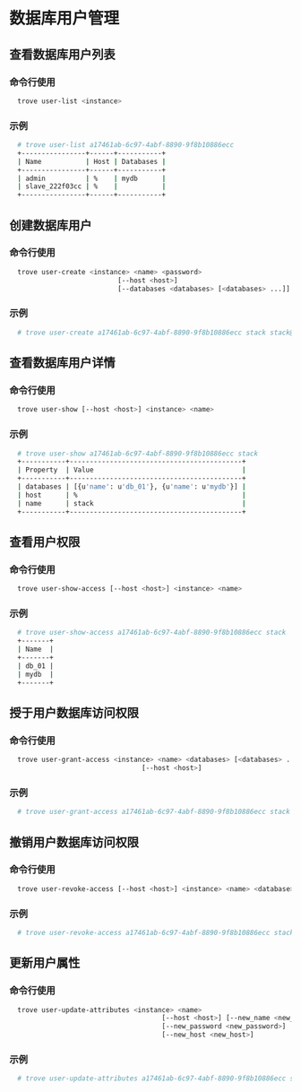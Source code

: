 # 数据库用户管理

## 查看数据库用户列表

### 命令行使用

``` bash
  trove user-list <instance>
```

### 示例

``` bash
  # trove user-list a17461ab-6c97-4abf-8890-9f8b10886ecc
  +----------------+------+-----------+
  | Name           | Host | Databases |
  +----------------+------+-----------+
  | admin          | %    | mydb      |
  | slave_222f03cc | %    |           |
  +----------------+------+-----------+
```

## 创建数据库用户

### 命令行使用

``` bash
  trove user-create <instance> <name> <password>
                           [--host <host>]
                           [--databases <databases> [<databases> ...]]
```

### 示例

``` bash
  # trove user-create a17461ab-6c97-4abf-8890-9f8b10886ecc stack stack@2016 --host % --databases mydb db_01
```

## 查看数据库用户详情

### 命令行使用

``` bash
  trove user-show [--host <host>] <instance> <name>
```

### 示例

``` bash
  # trove user-show a17461ab-6c97-4abf-8890-9f8b10886ecc stack
  +-----------+-------------------------------------------+
  | Property  | Value                                     |
  +-----------+-------------------------------------------+
  | databases | [{u'name': u'db_01'}, {u'name': u'mydb'}] |
  | host      | %                                         |
  | name      | stack                                     |
  +-----------+-------------------------------------------+
```

## 查看用户权限

### 命令行使用

``` bash
  trove user-show-access [--host <host>] <instance> <name>
```

### 示例

``` bash
  # trove user-show-access a17461ab-6c97-4abf-8890-9f8b10886ecc stack
  +-------+
  | Name  |
  +-------+
  | db_01 |
  | mydb  |
  +-------+
```

## 授于用户数据库访问权限

### 命令行使用

``` bash
  trove user-grant-access <instance> <name> <databases> [<databases> ...]
                                 [--host <host>]
```

### 示例

``` bash
  # trove user-grant-access a17461ab-6c97-4abf-8890-9f8b10886ecc stack mydb1
```

## 撤销用户数据库访问权限

### 命令行使用

``` bash
  trove user-revoke-access [--host <host>] <instance> <name> <database>
```

### 示例

``` bash
  # trove user-revoke-access a17461ab-6c97-4abf-8890-9f8b10886ecc stack mydb1
```

## 更新用户属性

### 命令行使用

``` bash
  trove user-update-attributes <instance> <name>
                                      [--host <host>] [--new_name <new_name>]
                                      [--new_password <new_password>]
                                      [--new_host <new_host>]
```

### 示例

``` bash
  # trove user-update-attributes a17461ab-6c97-4abf-8890-9f8b10886ecc stack --host % --new_name stack_01 --new_password stack_01@2016 --new_host '110.111.127.%'
```
